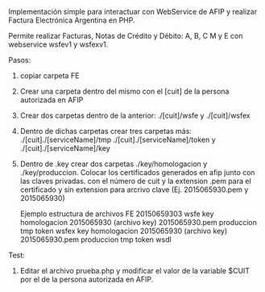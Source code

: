 Implementación simple para interactuar con WebService de AFIP y realizar Factura Electrónica Argentina en PHP.

Permite realizar Facturas, Notas de Crédito y Débito: A, B, C M y E con webservice wsfev1 y wsfexv1.

Pasos:

1. copiar carpeta FE
2. Crear una carpeta dentro del mismo con el [cuit] de la persona autorizada en AFIP 
3. Crear dos carpetas dentro de la anterior: ./[cuit]/wsfe y ./[cuit]/wsfex
3. Dentro de dichas carpetas crear tres carpetas más: ./[cuit]./[serviceName]/tmp  ./[cuit]./[serviceName]/token y ./[cuit]./[serviceName]/key
4. Dentro de .key crear dos carpetas ./key/homologacion y ./key/produccion.
   Colocar los certificados generados en afip junto con las claves privadas. con el número de cuit y la extension .pem para el certificado
   y sin extension para arcrivo clave (Ej. 2015065930.pem y 2015065930)

   Ejemplo estructura de archivos
   FE
		20150659303 
			wsfe
				key
					homologacion
						2015065930  (archivo key)
						2015065930.pem
					produccion
				tmp
				token
			wsfex
				key
					homologacion
						2015065930  (archivo key)
						2015065930.pem
					produccion
				tmp
				token
		wsdl
			
				
Test:

1. Editar el archivo prueba.php y modificar el valor de la variable $CUIT por el de la persona autorizada en AFIP.

